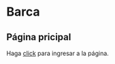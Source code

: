 # Barca

## Página pricipal
Haga [click](https://dpaniagua5.github.io/Barca/src/html/index.html) para ingresar a la página.